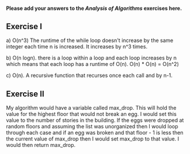 #### Please add your answers to the ***Analysis of  Algorithms*** exercises here.

## Exercise I

a)
O(n^3) The runtime of the while loop doesn't increase by the same integer each time n is increased. It increases by n^3 times.

b)
O(n logn). there is a loop within a loop and each loop increases by n which means that each loop has a runtime of O(n). O(n) * O(n) = O(n^2)

c)
O(n). A recursive function that recurses once each call and by n-1.

## Exercise II

My algorithm would have a variable called max_drop. This will hold the value for the highest floor that would not break an egg. I would set this value to the number of stories in the building. If the eggs were dropped at random floors and assuming the list was unorganized then I would loop through each case and if an egg was broken and that floor - 1 is less then the current value of max_drop then I would set max_drop to that value. I would then return max_drop.
